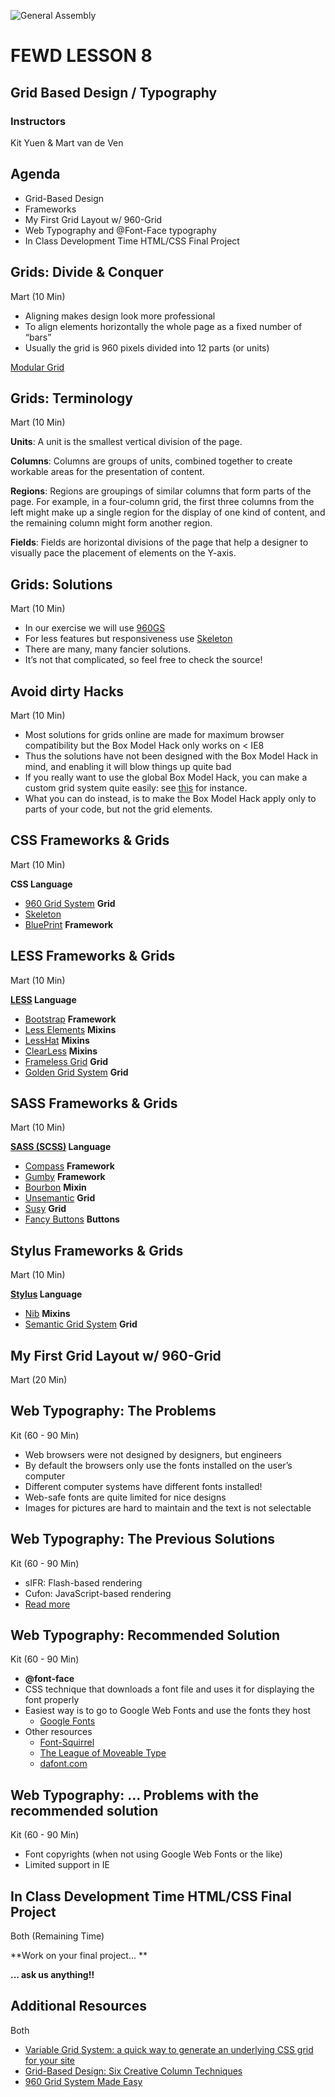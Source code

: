 ![General Assembly](assets/images/ga.png)
# FEWD LESSON 8

## Grid Based Design / Typography

### Instructors
Kit Yuen & Mart van de Ven 



## Agenda

* Grid-Based Design
* Frameworks
* My First Grid Layout w/ 960-Grid
* Web Typography and @Font-Face typography
* In Class Development Time HTML/CSS Final Project



## Grids: Divide & Conquer
<aside class="notes">Mart (10 Min)</aside>

* Aligning makes design look more professional
* To align elements horizontally the whole page as a fixed number of “bars”
* Usually the grid is 960 pixels divided into 12 parts (or units)

[Modular Grid](http://modulargrid.org/)



## Grids: Terminology
<aside class="notes">Mart (10 Min)</aside>

**Units**: A unit is the smallest vertical division of the page.

**Columns**: Columns are groups of units, combined together to create workable areas for the presentation of content.

**Regions**: Regions are groupings of similar columns that form parts of the page. For example, in a four-column grid, the first three columns from the left might make up a single region for the display of one kind of content, and the remaining column might form another region.

**Fields**: Fields are horizontal divisions of the page that help a designer to visually pace the placement of elements on the Y-axis.



## Grids: Solutions
<aside class="notes">Mart (10 Min)</aside>

* In our exercise we will use [960GS](http://960.gs/)
* For less features but responsiveness use [Skeleton](http://www.getskeleton.com/)
* There are many, many fancier solutions.
* It’s not that complicated, so feel free to check the source!



## Avoid dirty Hacks
<aside class="notes">Mart (10 Min)</aside>

* Most solutions for grids online are made for maximum browser compatibility but the Box Model Hack only works on < IE8
* Thus the solutions have not been designed with the Box Model Hack in mind, and enabling it will blow things up quite bad
* If you really want to use the global Box Model Hack, you can make a custom grid system quite easily: see [this](http://css-tricks.com/dont-overthink-it-grids/) for instance.
* What you can do instead, is to make the Box Model Hack apply only to parts of your code, but not the grid elements.



## CSS Frameworks & Grids
<aside class="notes">Mart (10 Min)</aside>

**CSS Language**

* [960 Grid System](http://960gs.com) **Grid**
* [Skeleton](http://www.getskeleton.com/)
* [BluePrint](http://www.blueprintcss.org/) **Framework**



## LESS Frameworks & Grids
<aside class="notes">Mart (10 Min)</aside>

**[LESS](http://lesscss.org/) Language**

* [Bootstrap](http://twitter.github.io/bootstrap/) **Framework**
* [Less Elements](http://lesselements.com/) **Mixins**
* [LessHat](http://lesshat.com/) **Mixins**
* [ClearLess](http://clearleft.github.io/clearless/) **Mixins**
* [Frameless Grid](http://framelessgrid.com/) **Grid**
* [Golden Grid System](http://goldengridsystem.com/) **Grid**



## SASS Frameworks & Grids
<aside class="notes">Mart (10 Min)</aside>

**[SASS (SCSS)](http://sass-lang.com/) Language**

* [Compass](http://compass-style.org/) **Framework**
* [Gumby](http://gumbyframework.com/) **Framework**
* [Bourbon](http://bourbon.io/) **Mixin**
* [Unsemantic](http://unsemantic.com/) **Grid**
* [Susy](http://susy.oddbird.net/) **Grid**
* [Fancy Buttons](https://github.com/imathis/fancy-buttons) **Buttons**



## Stylus Frameworks & Grids
<aside class="notes">Mart (10 Min)</aside>

**[Stylus](http://learnboost.github.io/stylus/) Language**

* [Nib](http://visionmedia.github.io/nib/) **Mixins**
* [Semantic Grid System](http://semantic.gs/) **Grid**



## My First Grid Layout w/ 960-Grid
<aside class="notes">Mart (20 Min)</aside>



## Web Typography: The Problems
<aside class="notes">Kit (60 - 90 Min)</aside>

* Web browsers were not designed by designers, but engineers
* By default the browsers only use the fonts installed on the user’s computer
* Different computer systems have different fonts installed!
* Web-safe fonts are quite limited for nice designs
* Images for pictures are hard to maintain and the text is not selectable



## Web Typography: The Previous Solutions
<aside class="notes">Kit (60 - 90 Min)</aside>

* sIFR: Flash-based rendering
* Cufon: JavaScript-based rendering
* [Read more](http://www.solidstategroup.com/what-we-think/a-comparison-between-sifr-cufon-and-font-face)



## Web Typography: Recommended Solution
<aside class="notes">Kit (60 - 90 Min)</aside>

* **@font-face**
* CSS technique that downloads a font file and uses it for displaying the font
properly
* Easiest way is to go to Google Web Fonts and use the fonts they host
  * [Google Fonts](http://www.google.com/webfonts)
* Other resources
  * [Font-Squirrel](http://www.fontsquirrel.com/)
  * [The League of Moveable Type](http://www.theleagueofmoveabletype.com/)
  * [dafont.com](http://www.dafont.com)



## Web Typography: ... Problems with the recommended solution
<aside class="notes">Kit (60 - 90 Min)</aside>

* Font copyrights (when not using Google Web Fonts or the like)
* Limited support in IE



## In Class Development Time HTML/CSS Final Project
<aside class="notes">Both (Remaining Time)</aside>

**Work on your final project... **

**... ask us anything!!**



## Additional Resources
<aside class="notes">Both</aside>

* [Variable Grid System: a quick way to generate an underlying CSS grid for your site](http://grids.heroku.com)
* [Grid-Based Design: Six Creative Column Techniques](http://www.smashingmagazine.com/2008/03/26/grid-based-design-six-creative-column-techniques/)
* [960 Grid System Made Easy](http://sixrevisions.com/web_design/the-960-grid-system-made-easy/)